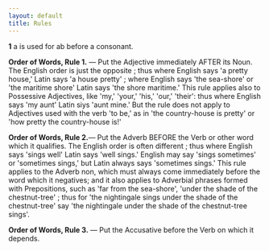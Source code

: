 ```yaml
---
layout: default
title: Rules
---
```


<a name="footnote1"></a> **1** a is used for ab before a consonant. 

**Order of Words, Rule 1.** — Put the Adjective immediately AFTER 
its Noun. The English order is just the opposite ; thus where English says 
'a pretty house,' Latin says 'a house pretty' ; where English says 'the 
sea-shore' or 'the maritime shore' Latin says 'the shore maritime.' This rule 
applies also to Possessive Adjectives, like 'my,' 'your,' 'his,' 'our,' 
'their': thus where English says 'my aunt' Latin siys 'aunt mine.' But 
the rule does not apply to Adjectives used with the verb 'to be,' as in 'the 
country-house is pretty' or 'how pretty the country-house is!' 


**Order of Words, Rule 2.**— Put the Adverb BEFORE the Verb or 
other word which it qualifies. The English order is often different ; thus 
where English says 'sings well' Latin says 'well sings.' English may say 
'sings sometimes' or 'sometimes sings,' but Latin always says 'sometimes 
sings.' This rule applies to the Adverb non, which must always come 
immediately before the word which it negatives; and it also applies to 
Adverbial phrases formed with Prepositions, such as 'far from the sea-shore', 
'under the shade of the chestnut-tree' ; thus for 'the nightingale sings under 
the shade of the chestnut-tree' say 'the nightingale under the shade of the 
chestnut-tree sings'. 

**Order of Words, Rule 3.** — Put the Accusative before the Verb on 
which it depends. 


